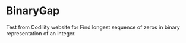 # BinaryGap
Test from Codility website for Find longest sequence of zeros in binary representation of an integer.
